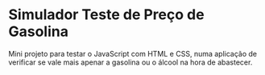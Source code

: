 <h1>Simulador Teste de Preço de Gasolina</h1>
<p>Mini projeto para testar o JavaScript com HTML e CSS, numa aplicação de verificar se vale mais apenar a gasolina ou o álcool na hora de abastecer.</p>
